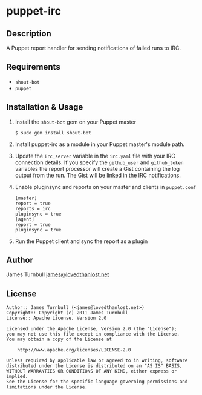 puppet-irc
==========

Description
-----------

A Puppet report handler for sending notifications of failed runs to IRC.

Requirements
------------

* `shout-bot`
* `puppet`

Installation & Usage
--------------------

1.  Install the `shout-bot` gem on your Puppet master

        $ sudo gem install shout-bot

2.  Install puppet-irc as a module in your Puppet master's module
    path.

3.  Update the `irc_server` variable in the `irc.yaml` file with 
    your IRC connection details. If you specify the `github_user`
    and `github_token` variables the report processor will create 
    a Gist containing the log output from the run. The Gist will be 
    linked in the IRC notifications.

4.  Enable pluginsync and reports on your master and clients in `puppet.conf`

        [master]
        report = true
        reports = irc
        pluginsync = true
        [agent]
        report = true
        pluginsync = true

5.  Run the Puppet client and sync the report as a plugin

Author
------

James Turnbull <james@lovedthanlost.net>

License
-------

    Author:: James Turnbull (<james@lovedthanlost.net>)
    Copyright:: Copyright (c) 2011 James Turnbull
    License:: Apache License, Version 2.0

    Licensed under the Apache License, Version 2.0 (the "License");
    you may not use this file except in compliance with the License.
    You may obtain a copy of the License at

        http://www.apache.org/licenses/LICENSE-2.0

    Unless required by applicable law or agreed to in writing, software
    distributed under the License is distributed on an "AS IS" BASIS,
    WITHOUT WARRANTIES OR CONDITIONS OF ANY KIND, either express or implied.
    See the License for the specific language governing permissions and
    limitations under the License.
